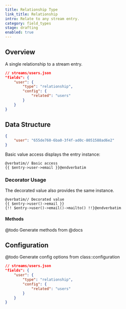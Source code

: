 ```yaml
---
title: Relationship Type
link_title: Relationship
intro: Relate to any stream entry.
category: field_types
stage: drafting
enabled: true
---
```


## Overview

A single relationship to a stream entry.

```json
// streams/users.json
"fields": {
    "user": {
        "type": "relationship",
        "config": {
            "related": "users"
        }
    }
}
```

## Data Structure

```json
{
    "user": "655de760-6ba0-3f4f-ad0c-8051588ad6e2"
}
```

Basic value access displays the entry instance:

```blade
@verbatim// Basic access
{{ $entry->user->email }}@endverbatim
```

### Decorator Usage

The decorated value also provides the same instance.

```blade
@verbatim// Decorated value
{{ $entry->user()->email }}
{!! $entry->user()->email()->mailto() !!}@endverbatim
```

#### Methods

@todo Generate methods from @docs

## Configuration

@todo Generate config options from class::configuration

```json
// streams/users.json
"fields": {
    "user": {
        "type": "relationship",
        "config": {
            "related": "users"
        }
    }
}
```
